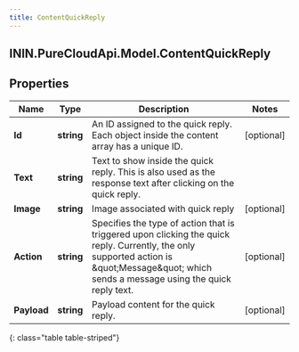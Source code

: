 ```yaml
---
title: ContentQuickReply
---
```

## ININ.PureCloudApi.Model.ContentQuickReply

## Properties

|Name | Type | Description | Notes|
|------------ | ------------- | ------------- | -------------|
| **Id** | **string** | An ID assigned to the quick reply. Each object inside the content array has a unique ID. | [optional] |
| **Text** | **string** | Text to show inside the quick reply. This is also used as the response text after clicking on the quick reply. | |
| **Image** | **string** | Image associated with quick reply | [optional] |
| **Action** | **string** | Specifies the type of action that is triggered upon clicking the quick reply. Currently, the only supported action is \&quot;Message\&quot; which sends a message using the quick reply text. | [optional] |
| **Payload** | **string** | Payload content for the quick reply. | [optional] |
{: class="table table-striped"}


